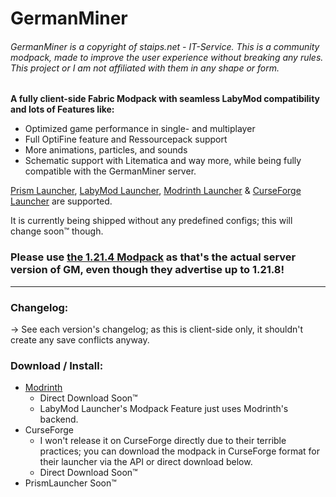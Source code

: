 # GermanMiner
###### GermanMiner is a copyright of staips.net - IT-Service. This is a community modpack, made to improve the user experience without breaking any rules. This project or I am not affiliated with them in any shape or form.

**A fully client-side Fabric Modpack with seamless LabyMod compatibility and lots of Features like:**
- Optimized game performance in single- and multiplayer
- Full OptiFine feature and Ressourcepack support
- More animations, particles, and sounds
- Schematic support with Litematica
and way more, while being fully compatible with the GermanMiner server.

[Prism Launcher](https://prismlauncher.org/), [LabyMod Launcher](https://labymod.net/), [Modrinth Launcher](https://modrinth.com/app)  & [CurseForge Launcher](https://www.curseforge.com/download/app) are supported.

It is currently being shipped without any predefined configs; this will change soon™️ though.

### Please use [the 1.21.4 Modpack](https://modrinth.com/modpack/germanminer/versions?g=1.21.4) as that's the actual server version of GM, even though they advertise up to 1.21.8!

---

### Changelog:
-> See each version's changelog; as this is client-side only, it shouldn't create any save conflicts anyway.

### Download / Install:
 - [Modrinth](https://modrinth.com/project/pureperformance)
   - Direct Download Soon™️
   - LabyMod Launcher's Modpack Feature just uses Modrinth's backend.
 - CurseForge
   - I won't release it on CurseForge directly due to their terrible practices; you can download the modpack in CurseForge format for their launcher via the API or direct download below.
   - Direct Download Soon™️
 - PrismLauncher Soon™️
